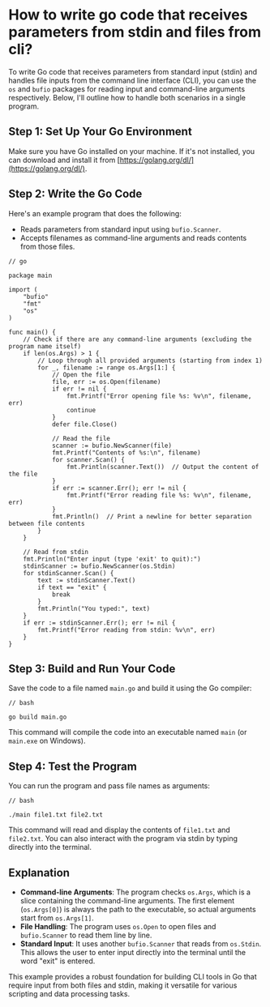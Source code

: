 # How to write go code that receives parameters from stdin and files from cli?

To write Go code that receives parameters from standard input (stdin) and
handles file inputs from the command line interface (CLI), you can use the `os`
and `bufio` packages for reading input and command-line arguments respectively.
Below, I'll outline how to handle both scenarios in a single program.

## Step 1: Set Up Your Go Environment

Make sure you have Go installed on your machine. If it's not installed, you can
download and install it from [https://golang.org/dl/](https://golang.org/dl/).

## Step 2: Write the Go Code

Here's an example program that does the following:

- Reads parameters from standard input using `bufio.Scanner`.
- Accepts filenames as command-line arguments and reads contents from those files.

```
// go

package main

import (
    "bufio"
    "fmt"
    "os"
)

func main() {
    // Check if there are any command-line arguments (excluding the program name itself)
    if len(os.Args) > 1 {
        // Loop through all provided arguments (starting from index 1)
        for _, filename := range os.Args[1:] {
            // Open the file
            file, err := os.Open(filename)
            if err != nil {
                fmt.Printf("Error opening file %s: %v\n", filename, err)
                continue
            }
            defer file.Close()

            // Read the file
            scanner := bufio.NewScanner(file)
            fmt.Printf("Contents of %s:\n", filename)
            for scanner.Scan() {
                fmt.Println(scanner.Text())  // Output the content of the file
            }
            if err := scanner.Err(); err != nil {
                fmt.Printf("Error reading file %s: %v\n", filename, err)
            }
            fmt.Println()  // Print a newline for better separation between file contents
        }
    }

    // Read from stdin
    fmt.Println("Enter input (type 'exit' to quit):")
    stdinScanner := bufio.NewScanner(os.Stdin)
    for stdinScanner.Scan() {
        text := stdinScanner.Text()
        if text == "exit" {
            break
        }
        fmt.Println("You typed:", text)
    }
    if err := stdinScanner.Err(); err != nil {
        fmt.Printf("Error reading from stdin: %v\n", err)
    }
}
```

## Step 3: Build and Run Your Code

Save the code to a file named `main.go` and build it using the Go compiler:

```
// bash

go build main.go
```

This command will compile the code into an executable named `main` (or
`main.exe` on Windows).

## Step 4: Test the Program

You can run the program and pass file names as arguments:

```
// bash

./main file1.txt file2.txt
```

This command will read and display the contents of `file1.txt` and `file2.txt`.
You can also interact with the program via stdin by typing directly into the
terminal.

## Explanation

- **Command-line Arguments**: The program checks `os.Args`, which is a slice
containing the command-line arguments. The first element (`os.Args[0]`) is
always the path to the executable, so actual arguments start from `os.Args[1]`.
- **File Handling**: The program uses `os.Open` to open files and `bufio.Scanner`
to read them line by line.
- **Standard Input**: It uses another `bufio.Scanner` that reads from `os.Stdin`.
This allows the user to enter input directly into the terminal until the word
"exit" is entered.

This example provides a robust foundation for building CLI tools in Go that
require input from both files and stdin, making it versatile for various
scripting and data processing tasks.
